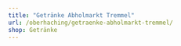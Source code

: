 ```yaml
---
title: "Getränke Abholmarkt Tremmel"
url: /oberhaching/getraenke-abholmarkt-tremmel/
shop: Getränke
---
```

